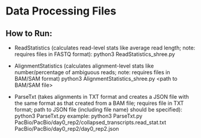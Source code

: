 # Data Processing Files

## How to Run:

- ReadStatistics (calculates read-level stats like average read length; note: requires files in FASTQ format):
python3 ReadStatistics_shree.py <path to FASTQ file>

- AlignmentStatistics (calculates alignment-level stats like number/percentage of ambiguous reads; note: requires files in BAM/SAM format)
python3 AlignmentStatistics_shree.py <path to BAM/SAM file>

- ParseTxt (takes alignments in TXT format and creates a JSON file with the same format as that created from a BAM file; 
requires file in TXT format; path to JSON file (including file name) should be specified): 
python3 ParseTxt.py <path to text file> <path where JSON file shoule be created including JSON file name>
example: python3 ParseTxt.py PacBio/PacBio/day0_rep2/collapsed_transcripts.read_stat.txt PacBio/PacBio/day0_rep2/day0_rep2.json

